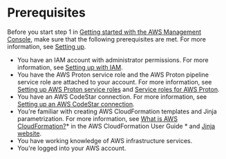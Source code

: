# Prerequisites<a name="getting-started-prerequisites"></a>

Before you start step 1 in [Getting started with the AWS Management Console](ag-getting-started-console.md), make sure that the following prerequisites are met\. For more information, see [Setting up](ag-setting-up.md)\.
+ You have an IAM account with administrator permissions\. For more information, see [Setting up with IAM](ag-setting-up-iam.md)\.
+ You have the AWS Proton service role and the AWS Proton pipeline service role are attached to your account\. For more information, see [Setting up AWS Proton service roles](ag-setting-up-iam.md#setting-up-cicd) and [Service roles for AWS Proton](security_iam_service-with-iam.md#security_iam_service-with-iam-roles-service)\.
+ You have an AWS CodeStar connection\. For more information, see [Setting up an AWS CodeStar connection](setting-up-for-service.md#setting-up-vcontrol)\.
+ You're familiar with creating AWS CloudFormation templates and Jinja parametrization\. For more information, see [What is AWS CloudFormation?](https://docs.aws.amazon.com/AWSCloudFormation/latest/UserGuide/Welcome.html)* in the AWS CloudFormation User Guide * and [Jinja website](https://palletsprojects.com/p/jinja/)\.
+ You have working knowledge of AWS infrastructure services\.
+ You're logged into your AWS account\.